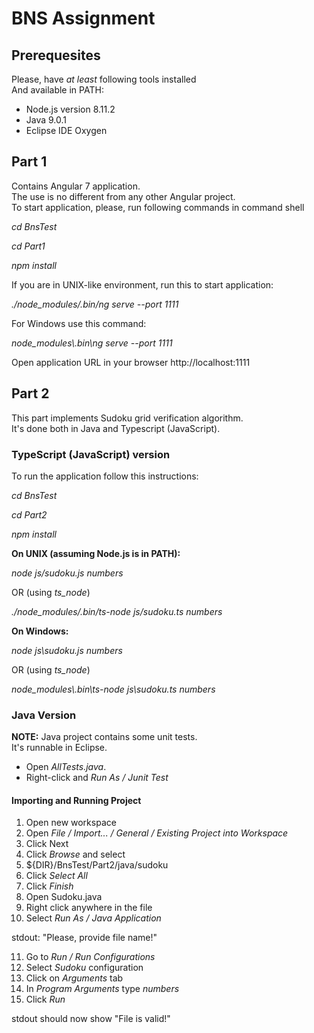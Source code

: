 # BNS Assignment
## Prerequesites
Please, have *at least* following tools installed  
And available in PATH:

- Node.js version 8.11.2  
- Java 9.0.1  
- Eclipse IDE Oxygen

## Part 1
Contains Angular 7 application.  
The use is no different from any other Angular project.  
To start application, please, run following commands in command shell 

_cd BnsTest_

_cd Part1_

_npm install_

If you are in UNIX-like environment, run this to start application:

_./node_modules/.bin/ng serve --port 1111_

For Windows use this command:

_node_modules\\.bin\ng serve --port 1111_

Open application URL in your browser http://localhost:1111

## Part 2

This part implements Sudoku grid verification algorithm.  
It's done both in Java and Typescript (JavaScript).

### TypeScript (JavaScript) version

To run the application follow this instructions:

_cd BnsTest_

_cd Part2_

_npm install_

__On UNIX (assuming Node.js is in PATH):__

_node js/sudoku.js numbers_

OR (using _ts_node_)

_./node_modules/.bin/ts-node js/sudoku.ts numbers_  

__On Windows:__

_node js\sudoku.js numbers_  

OR (using _ts_node_) 

_node_modules\\.bin\ts-node js\sudoku.ts numbers_  

### Java Version

__NOTE:__ Java project contains some unit tests.  
It's runnable in Eclipse. 
- Open _AllTests.java_. 
- Right-click and _Run As / Junit Test_

#### Importing and Running Project
1. Open new workspace
2. Open _File / Import... / General / Existing Project into Workspace_
3. Click Next
4. Click _Browse_ and select 
5. ${DIR}/BnsTest/Part2/java/sudoku
6. Click _Select All_
7. Click _Finish_
8. Open Sudoku.java 
9. Right click anywhere in the file 
10. Select _Run As / Java Application_

stdout: "Please, provide file name!"

11. Go to _Run / Run Configurations_
12. Select _Sudoku_ configuration 
13. Click on _Arguments_ tab
14. In _Program Arguments_ type _numbers_
15. Click _Run_

stdout should now show "File is valid!"
